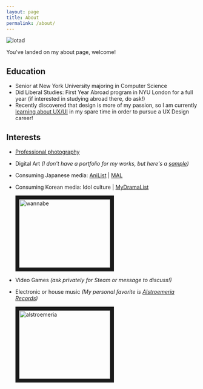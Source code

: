 ```yaml
---
layout: page
title: About
permalink: /about/
---
```


![lotad](https://cdn.discordapp.com/attachments/86483011788353536/936714497148715008/20220127_182720.jpg)

You've landed on my about page, welcome! 

## Education
* Senior at New York University majoring in Computer Science 
* Did Liberal Studies: First Year Abroad program in NYU London for a full year (if interested in studying abroad there, do ask!)
* Recently discovered that design is more of my passion, so I am currently [learning about UX/UI](https://aspiringchu.myportfolio.com/) in my spare time in order to pursue a UX Design career! 

## Interests
* [Professional photography](https://chucrystal.myportfolio.com/)
* Digital Art _(I don't have a portfolio for my works, but here's a [sample](https://cdn.discordapp.com/attachments/645785096372224000/936642874773237850/sleepyboi.png))_
* Consuming Japanese media: [AniList](https://anilist.co/user/Duhuhu/) | [MAL](https://myanimelist.net/profile/Duhuhu)
* Consuming Korean media: Idol culture | [MyDramaList](https://mydramalist.com/profile/Duhuhu)

    <a href="http://www.youtube.com/watch?feature=player_embedded&v=fE2h3lGlOsk
    " target="_blank"><img src="http://img.youtube.com/vi/fE2h3lGlOsk/0.jpg" 
    alt="wannabe" width="240" height="180" border="10" /></a>


* Video Games _(ask privately for Steam or message to discuss!)_ 
* Electronic or house music _(My personal favorite is [Alstroemeria Records](http://alst.net/))_

    <a href="http://www.youtube.com/watch?feature=player_embedded&v=-I6RtKPfYyY
    " target="_blank"><img src="http://img.youtube.com/vi/-I6RtKPfYyY/0.jpg" 
    alt="alstroemeria" width="240" height="180" border="10" /></a>


